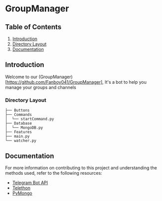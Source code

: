 # GroupManager

## Table of Contents

1. [Introduction](#introduction)
2. [Directory Layout](#directory-layout)
3. [Documentation](#documentation)

## Introduction

Welcome to our (GroupManager)[https://github.com/Fanboy041/GroupManager], It's a bot to help you manage your groups and channels

### Directory Layout

```
├── Buttons
├── Commands
│  └── startCommand.py
├── Database
│  └── MongoDB.py
├── Features
├── main.py
└── watcher.py
```

## Documentation

For more information on contributing to this project and understanding the methods used, refer to the following resources:

- [Telegram Bot API](https://core.telegram.org/bots/api)
- [Telethon](https://docs.telethon.dev/en/stable/)
- [PyMongo](https://pymongo.readthedocs.io/en/stable/)
